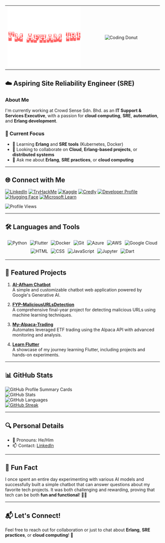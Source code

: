 <table align="center" width="100%">
  <tr>
    <!-- Header GIF on the left -->
    <td align="center" width="50%">
      <a href="https://ai-afham.netlify.app/">
        <img src="https://github.com/auth-Afham/auth-Afham/blob/main/giphy.gif" 
             alt="Header Image" 
             style="object-fit: cover; width: 100%; height: 200px;" />
      </a>
    </td>
    <!-- Donut GIF on the right -->
    <td align="center" width="50%">
      <img src="https://github.com/auth-Afham/auth-Afham/blob/main/Blender%20Tutorial%20Donut.gif" 
           alt="Coding Donut" 
           style="width: 250px; height: auto;" />
    </td>
  </tr>
</table>

## ☁️ Aspiring Site Reliability Engineer (SRE)

### About Me  

I'm currently working at Crowd Sense Sdn. Bhd. as an **IT Support & Services Executive**, with a passion for **cloud computing**, **SRE**, **automation**, and **Erlang development**.

### 🚀 Current Focus  
- 🌱 Learning **Erlang** and **SRE tools** (Kubernetes, Docker)  
- 👯 Looking to collaborate on **Cloud**, **Erlang-based projects**, or **distributed systems**  
- 💬 Ask me about **Erlang**, **SRE practices**, or **cloud computing**

---

## 🌐 Connect with Me  

[![LinkedIn](https://img.shields.io/badge/-LinkedIn-0A66C2?logo=linkedin&logoColor=white&style=for-the-badge)](https://www.linkedin.com/in/afham-irfan-a43a20240)
[![TryHackMe](https://img.shields.io/badge/-TryHackMe-212C42?logo=tryhackme&logoColor=white&style=for-the-badge)](https://tryhackme.com/p/afham.irfan)
[![Kaggle](https://img.shields.io/badge/-Kaggle-20BEFF?logo=kaggle&logoColor=white&style=for-the-badge)](https://kaggle.com/afhamirfan)
[![Credly](https://img.shields.io/badge/-Credly-FF6C02?logo=credly&logoColor=white&style=for-the-badge)](https://www.credly.com/users/afham-irfan/badges)
[![Developer Profile](https://img.shields.io/badge/-Google%20Developer%20Profile-4285F4?logo=google&logoColor=white&style=for-the-badge)](https://developers.google.com/profile/u/100630847786305907889)
[![Hugging Face](https://img.shields.io/badge/-Hugging%20Face-FFD700?logo=huggingface&logoColor=black&style=for-the-badge)](https://huggingface.co/auth-Afham)
[![Microsoft Learn](https://img.shields.io/badge/-Microsoft%20Learn-258ffa?logo=microsoft&logoColor=white&style=for-the-badge)](https://learn.microsoft.com/en-us/users/afhamirfan-7929/)

![Profile Views](https://komarev.com/ghpvc/?username=auth-Afham&label=Profile%20views&color=0e75b6&style=flat)

---

## 🛠️ Languages and Tools  

<div style="display: flex; flex-wrap: wrap; justify-content: center;">
  <img src="https://img.shields.io/badge/-Python-3776AB?logo=python&logoColor=white&style=flat-square" alt="Python" style="margin: 5px;">
  <img src="https://img.shields.io/badge/-Flutter-02569B?logo=flutter&logoColor=white&style=flat-square" alt="Flutter" style="margin: 5px;">
  <img src="https://img.shields.io/badge/-Docker-2496ED?logo=docker&logoColor=white&style=flat-square" alt="Docker" style="margin: 5px;">
  <img src="https://img.shields.io/badge/-Git-F05032?logo=git&logoColor=white&style=flat-square" alt="Git" style="margin: 5px;">
  <img src="https://img.shields.io/badge/-Azure-0078D4?logo=microsoft-azure&logoColor=white&style=flat-square" alt="Azure" style="margin: 5px;">
  <img src="https://img.shields.io/badge/-AWS-232F3E?logo=amazon-aws&logoColor=white&style=flat-square" alt="AWS" style="margin: 5px;">
  <img src="https://img.shields.io/badge/-Google%20Cloud-4285F4?logo=google-cloud&logoColor=white&style=flat-square" alt="Google Cloud" style="margin: 5px;">
  <img src="https://img.shields.io/badge/-HTML-E34F26?logo=html5&logoColor=white&style=flat-square" alt="HTML" style="margin: 5px;">
  <img src="https://img.shields.io/badge/-CSS-1572B6?logo=css3&logoColor=white&style=flat-square" alt="CSS" style="margin: 5px;">
  <img src="https://img.shields.io/badge/-JavaScript-F7DF1E?logo=javascript&logoColor=black&style=flat-square" alt="JavaScript" style="margin: 5px;">
  <img src="https://img.shields.io/badge/-Jupyter%20Notebook-F37626?logo=jupyter&logoColor=white&style=flat-square" alt="Jupyter" style="margin: 5px;">
  <img src="https://img.shields.io/badge/-Dart-0175C2?logo=dart&logoColor=white&style=flat-square" alt="Dart" style="margin: 5px;">
</div>

---

## 📌 Featured Projects  

1. **[AI-Afham Chatbot](https://github.com/auth-Afham/AI-Afham-Chatbot)**  
   A simple and customizable chatbot web application powered by Google's Generative AI.

2. **[FYP-MaliciousURLsDetection](https://github.com/auth-Afham/FYP-MaliciousURLsDetection)**  
   A comprehensive final-year project for detecting malicious URLs using machine learning techniques.

3. **[My-Alpaca-Trading](https://github.com/auth-Afham/My-Alpaca-Trading)**  
   Automates leveraged ETF trading using the Alpaca API with advanced monitoring and analysis.

4. **[Learn Flutter](https://github.com/auth-Afham/Learn-Flutter)**  
   A showcase of my journey learning Flutter, including projects and hands-on experiments.

---

## 📊 GitHub Stats  

![GitHub Profile Summary Cards](http://github-profile-summary-cards.vercel.app/api/cards/profile-details?username=auth-afham&theme=default)<br>
![GitHub Stats](https://github-readme-stats.vercel.app/api?username=auth-Afham&show_icons=true)<br>
![GitHub Languages](https://github-readme-stats.vercel.app/api/top-langs?username=auth-Afham&locale=en&hide_title=false&layout=compact&card_width=320&langs_count=6&theme=dark&hide_border=false)<br>
[![GitHub Streak](https://streak-stats.demolab.com/?user=auth-Afham)](https://git.io/streak-stats)

---

## 🔍 Personal Details  

- 👀 Pronouns: He/Him  
- 📫 Contact: [LinkedIn](https://www.linkedin.com/in/afham-irfan-a43a20240)

---

## 🎉 Fun Fact  

I once spent an entire day experimenting with various AI models and successfully built a simple chatbot that can answer questions about my favorite tech projects. It was both challenging and rewarding, proving that tech can be both **fun and functional**! 🤖💬  

---

## 📬 Let's Connect!  

Feel free to reach out for collaboration or just to chat about **Erlang**, **SRE practices**, or **cloud computing**! 🚀  
